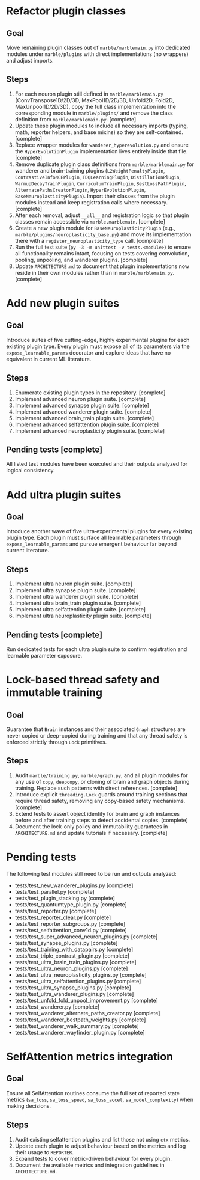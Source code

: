 # Refactor plugin classes

## Goal
Move remaining plugin classes out of `marble/marblemain.py` into dedicated modules under `marble/plugins` with direct implementations (no wrappers) and adjust imports.

## Steps
1. For each neuron plugin still defined in `marble/marblemain.py` (ConvTranspose1D/2D/3D, MaxPool1D/2D/3D, Unfold2D, Fold2D, MaxUnpool1D/2D/3D), copy the full class implementation into the corresponding module in `marble/plugins/` and remove the class definition from `marble/marblemain.py`. [complete]
2. Update these plugin modules to include all necessary imports (typing, math, reporter helpers, and base mixins) so they are self-contained. [complete]
3. Replace wrapper modules for `wanderer_hyperevolution.py` and ensure the `HyperEvolutionPlugin` implementation lives entirely inside that file. [complete]
4. Remove duplicate plugin class definitions from `marble/marblemain.py` for wanderer and brain-training plugins (`L2WeightPenaltyPlugin`, `ContrastiveInfoNCEPlugin`, `TDQLearningPlugin`, `DistillationPlugin`, `WarmupDecayTrainPlugin`, `CurriculumTrainPlugin`, `BestLossPathPlugin`, `AlternatePathsCreatorPlugin`, `HyperEvolutionPlugin`, `BaseNeuroplasticityPlugin`). Import their classes from the plugin modules instead and keep registration calls where necessary. [complete]
5. After each removal, adjust `__all__` and registration logic so that plugin classes remain accessible via `marble.marblemain`. [complete]
6. Create a new plugin module for `BaseNeuroplasticityPlugin` (e.g., `marble/plugins/neuroplasticity_base.py`) and move its implementation there with a `register_neuroplasticity_type` call. [complete]
7. Run the full test suite (`py -3 -m unittest -v tests.<module>`) to ensure all functionality remains intact, focusing on tests covering convolution, pooling, unpooling, and wanderer plugins. [complete]
8. Update `ARCHITECTURE.md` to document that plugin implementations now reside in their own modules rather than in `marble/marblemain.py`. [complete]

# Add new plugin suites

## Goal
Introduce suites of five cutting-edge, highly experimental plugins for each
existing plugin type. Every plugin must expose all of its parameters via the
`expose_learnable_params` decorator and explore ideas that have no equivalent
in current ML literature.

## Steps
1. Enumerate existing plugin types in the repository. [complete]
2. Implement advanced neuron plugin suite. [complete]
3. Implement advanced synapse plugin suite. [complete]
4. Implement advanced wanderer plugin suite. [complete]
5. Implement advanced brain_train plugin suite. [complete]
6. Implement advanced selfattention plugin suite. [complete]
7. Implement advanced neuroplasticity plugin suite. [complete]

## Pending tests [complete]

All listed test modules have been executed and their outputs analyzed for
logical consistency.

# Add ultra plugin suites

## Goal
Introduce another wave of five ultra‑experimental plugins for every existing
plugin type. Each plugin must surface all learnable parameters through
`expose_learnable_params` and pursue emergent behaviour far beyond current
literature.

## Steps
1. Implement ultra neuron plugin suite. [complete]
2. Implement ultra synapse plugin suite. [complete]
3. Implement ultra wanderer plugin suite. [complete]
4. Implement ultra brain_train plugin suite. [complete]
5. Implement ultra selfattention plugin suite. [complete]
6. Implement ultra neuroplasticity plugin suite. [complete]

## Pending tests [complete]
Run dedicated tests for each ultra plugin suite to confirm registration and
learnable parameter exposure.

# Lock-based thread safety and immutable training

## Goal
Guarantee that `Brain` instances and their associated `Graph` structures are
never copied or deep-copied during training and that any thread safety is
enforced strictly through `Lock` primitives.

## Steps
1. Audit `marble/training.py`, `marble/graph.py`, and all plugin modules for
   any use of `copy`, `deepcopy`, or cloning of brain and graph objects during
   training. Replace such patterns with direct references. [complete]
2. Introduce explicit `threading.Lock` guards around training sections that
   require thread safety, removing any copy-based safety mechanisms. [complete]
3. Extend tests to assert object identity for brain and graph instances before
   and after training steps to detect accidental copies. [complete]
4. Document the lock-only policy and immutability guarantees in
   `ARCHITECTURE.md` and update tutorials if necessary. [complete]

# Pending tests

The following test modules still need to be run and outputs analyzed:
- tests/test_new_wanderer_plugins.py [complete]
- tests/test_parallel.py [complete]
- tests/test_plugin_stacking.py [complete]
- tests/test_quantumtype_plugin.py [complete]
- tests/test_reporter.py [complete]
- tests/test_reporter_clear.py [complete]
- tests/test_reporter_subgroups.py [complete]
- tests/test_selfattention_conv1d.py [complete]
- tests/test_super_advanced_neuron_plugins.py [complete]
- tests/test_synapse_plugins.py [complete]
- tests/test_training_with_datapairs.py [complete]
- tests/test_triple_contrast_plugin.py [complete]
- tests/test_ultra_brain_train_plugins.py [complete]
- tests/test_ultra_neuron_plugins.py [complete]
- tests/test_ultra_neuroplasticity_plugins.py [complete]
- tests/test_ultra_selfattention_plugins.py [complete]
- tests/test_ultra_synapse_plugins.py [complete]
- tests/test_ultra_wanderer_plugins.py [complete]
- tests/test_unfold_fold_unpool_improvement.py [complete]
- tests/test_wanderer.py [complete]
- tests/test_wanderer_alternate_paths_creator.py [complete]
- tests/test_wanderer_bestpath_weights.py [complete]
- tests/test_wanderer_walk_summary.py [complete]
- tests/test_wanderer_wayfinder_plugin.py [complete]

# SelfAttention metrics integration

## Goal
Ensure all SelfAttention routines consume the full set of reported state metrics
(`sa_loss`, `sa_loss_speed`, `sa_loss_accel`, `sa_model_complexity`) when making
decisions.

## Steps
1. Audit existing selfattention plugins and list those not using `ctx` metrics.
2. Update each plugin to adjust behaviour based on the metrics and log their
   usage to `REPORTER`.
3. Expand tests to cover metric-driven behaviour for every plugin.
4. Document the available metrics and integration guidelines in `ARCHITECTURE.md`.
